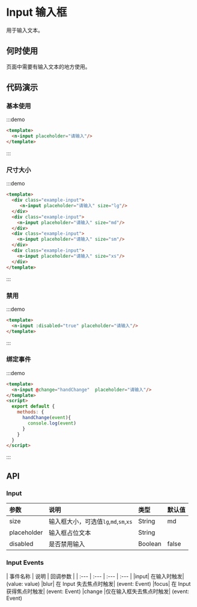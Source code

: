 
# Input 输入框

用于输入文本。

## 何时使用

页面中需要有输入文本的地方使用。

## 代码演示

### 基本使用
:::demo
```html
<template>
  <n-input placeholder="请输入"/>
</template>
```
:::

### 尺寸大小
:::demo
```html
<template>
  <div class="example-input">
     <n-input placeholder="请输入" size="lg"/>
  </div>
  <div class="example-input">
    <n-input placeholder="请输入" size="md"/>
  </div>
  <div class="example-input">
    <n-input placeholder="请输入" size="sm"/>
  </div>
  <div class="example-input">
    <n-input placeholder="请输入" size="xs"/>
  </div>
</template>
```
:::

### 禁用

:::demo
```html
<template>
  <n-input :disabled="true" placeholder="请输入"/>
</template>
```
:::

### 绑定事件

:::demo
```html
<template>
  <n-input @change="handChange"  placeholder="请输入"/>
</template>
<script>
  export default {
    methods: {
      handChange(event){
        console.log(event)
      }
    }
  }
</script>
```
:::


## API

### Input

| 参数 | 说明 | 类型 | 默认值 |
| :--- | :--- | :--- | :--- |
| size | 输入框大小，可选值`lg`,`md`,`sm`,`xs` | String | md |
| placeholder | 输入框占位文本 | String |  |
| disabled | 是否禁用输入 | Boolean | false |

### Input Events

| 事件名称 | 说明 | 回调参数 |
| :--- | :--- | :--- | :--- |
|input|	在输入时触发|	(value: value)
|blur|	在 Input 失去焦点时触发|	(event: Event)
|focus|	在 Input 获得焦点时触发|	(event: Event)
|change	|仅在输入框失去焦点时触发|	(event: Event)